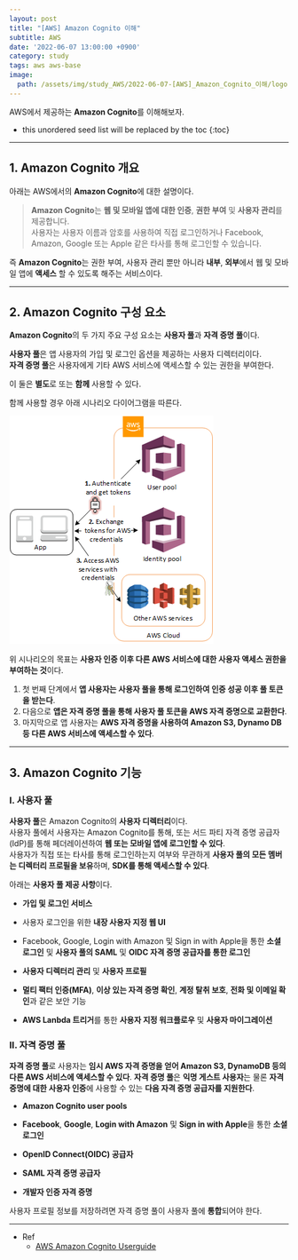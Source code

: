 ```yaml
---
layout: post
title: "[AWS] Amazon Cognito 이해"
subtitle: AWS
date: '2022-06-07 13:00:00 +0900'
category: study
tags: aws aws-base
image:
  path: /assets/img/study_AWS/2022-06-07-[AWS]_Amazon_Cognito_이해/logo.png
---
```


AWS에서 제공하는 **Amazon Cognito**를 이해해보자.

<!--more-->

* this unordered seed list will be replaced by the toc
{:toc}

<hr/>

## 1. Amazon Cognito 개요

아래는 AWS에서의 **Amazon Cognito**에 대한 설명이다.

> **Amazon Cognito**는 **웹 및 모바일 앱에 대한 인증**, **권한 부여** 및 **사용자 관리**를 제공합니다. <br>
> 사용자는 사용자 이름과 암호를 사용하여 직접 로그인하거나 Facebook, Amazon, Google 또는 Apple 같은 타사를 통해 로그인할 수 있습니다.

즉 **Amazon Cognito**는 권한 부여, 사용자 관리 뿐만 아니라 **내부**, **외부**에서 웹 및 모바일 앱에 **액세스** 할 수 있도록 해주는 서비스이다.

<hr/>

## 2. Amazon Cognito 구성 요소

**Amazon Cognito**의 두 가지 주요 구성 요소는 **사용자 풀**과 **자격 증명 풀**이다. 

**사용자 풀**은 앱 사용자의 가입 및 로그인 옵션을 제공하는 사용자 디렉터리이다.<br>
**자격 증명 풀**은 사용자에게 기타 AWS 서비스에 액세스할 수 있는 권한을 부여한다.

이 둘은 **별도**로 또는 **함께** 사용할 수 있다.

함께 사용할 경우 아래 시나리오 다이어그램을 따른다.

  ![Scenario_Diagram](/assets/img/study_AWS/2022-06-07-[AWS]_Amazon_Cognito_이해/Scenario_Diagram.png)

위 시나리오의 목표는 **사용자 인증 이후 다른 AWS 서비스에 대한 사용자 액세스 권한을 부여하는 것**이다.

1. 첫 번째 단계에서 **앱 사용자는 사용자 풀을 통해 로그인하여 인증 성공 이후 풀 토큰을 받는다**.
2. 다음으로 **앱은 자격 증명 풀을 통해 사용자 풀 토큰을 AWS 자격 증명으로 교환한다**.
3. 마지막으로 앱 사용자는 **AWS 자격 증명을 사용하여 Amazon S3, Dynamo DB 등 다른 AWS 서비스에 액세스할 수 있다**.

<hr/>

## 3. Amazon Cognito 기능

### I. 사용자 풀

**사용자 풀**은 Amazon Cognito의 **사용자 디렉터리**이다. <br>
사용자 풀에서 사용자는 Amazon Cognito를 통해, 또는 서드 파티 자격 증명 공급자(IdP)를 통해 페더레이션하여 **웹 또는 모바일 앱에 로그인할 수 있다**. <br>
사용자가 직접 또는 타사를 통해 로그인하는지 여부와 무관하게 **사용자 풀의 모든 멤버는 디렉터리 프로필을 보유**하며, **SDK를 통해 액세스할 수 있다**.

아래는 **사용자 풀 제공 사항**이다.

* **가입 및 로그인 서비스**

* 사용자 로그인을 위한 **내장 사용자 지정 웹 UI**

* Facebook, Google, Login with Amazon 및 Sign in with Apple을 통한 **소셜 로그인** 및 **사용자 풀의 SAML** 및 **OIDC 자격 증명 공급자를 통한 로그인**

* **사용자 디렉터리 관리** 및 **사용자 프로필**

* **멀티 팩터 인증(MFA)**, **이상 있는 자격 증명 확인**, **계정 탈취 보호**, **전화 및 이메일 확인**과 같은 보안 기능

* **AWS Lanbda 트리거**를 통한 **사용자 지정 워크플로우** 및 **사용자 마이그레이션**

### II. 자격 증명 풀

**자격 증명 풀**로 사용자는 **임시 AWS 자격 증명을 얻어 Amazon S3, DynamoDB 등의 다른 AWS 서비스에 액세스할 수 있다**. 
**자격 증명 풀**은 **익명 게스트 사용자**는 물론 **자격 증명에 대한 사용자 인증**에 사용할 수 있는 **다음 자격 증명 공급자를 지원한다**.

* **Amazon Cognito user pools**

* **Facebook**, **Google**, **Login with Amazon** 및 **Sign in with Apple**을 통한 **소셜 로그인**

* **OpenID Connect(OIDC) 공급자**

* **SAML 자격 증명 공급자**

* **개발자 인증 자격 증명**

사용자 프로필 정보를 저장하려면 자격 증명 풀이 사용자 풀에 **통합**되어야 한다.

<hr/>

* Ref
  - [AWS Amazon Cognito Userguide](https://docs.aws.amazon.com/ko_kr/cognito/latest/developerguide/what-is-amazon-cognito.html)